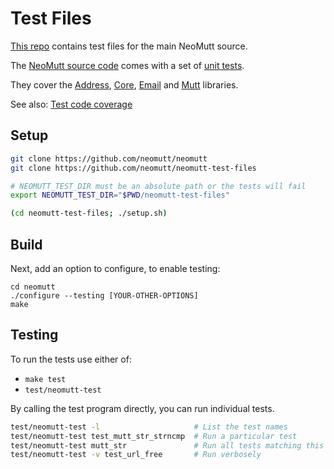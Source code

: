 # Test Files

[This repo](https://github.com/neomutt/neomutt-test-files) contains test files
for the main NeoMutt source.

The [NeoMutt source code](https://github.com/neomutt/neomutt) comes with a set
of [unit tests](https://en.wikipedia.org/wiki/Unit_testing).

They cover the [Address](https://neomutt.org/code/address.html),
[Core](https://neomutt.org/code/core.html),
[Email](https://neomutt.org/code/email.html)
and [Mutt](https://neomutt.org/code/mutt.html) libraries.

See also: [Test code coverage](https://coveralls.io/github/neomutt/neomutt)

## Setup

```sh
git clone https://github.com/neomutt/neomutt
git clone https://github.com/neomutt/neomutt-test-files

# NEOMUTT_TEST_DIR must be an absolute path or the tests will fail
export NEOMUTT_TEST_DIR="$PWD/neomutt-test-files"

(cd neomutt-test-files; ./setup.sh)
```

## Build

Next, add an option to configure, to enable testing:

```
cd neomutt
./configure --testing [YOUR-OTHER-OPTIONS]
make
```

## Testing

To run the tests use either of:

- `make test`
- `test/neomutt-test`

By calling the test program directly, you can run individual tests.

```sh
test/neomutt-test -l                     # List the test names
test/neomutt-test test_mutt_str_strncmp  # Run a particular test
test/neomutt-test mutt_str               # Run all tests matching this string
test/neomutt-test -v test_url_free       # Run verbosely
```

